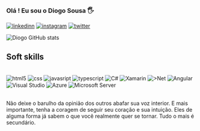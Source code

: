 ### Olá ! Eu sou o Diogo Sousa 🖐️

[![linkedinn](https://img.shields.io/badge/LinkedIn-0077B5?style=for-the-badge&logo=linkedin&logoColor=white)](https://www.linkedin.com/in/diogo-sousa-61a04669/)
[![instagram](https://img.shields.io/badge/Instagram-E4405F?style=for-the-badge&logo=instagram&logoColor=white)](https://www.instagram.com/sousadiogo453/)
[![twitter](https://img.shields.io/badge/Twitter-1DA1F2?style=for-the-badge&logo=twitter&logoColor=white)](https://twitter.com/DiogoSousaN)

![Diogo GitHub stats](https://github-readme-stats.vercel.app/api?username=DiogoSousa80&show_icons=true&theme=radical)


## Soft skills

<div style= "display: inline_bloc"><br/>
 <img align="center" alt="html5" src="https://img.shields.io/badge/HTML5-E34F26?style=for-the-badge&logo=html5&logoColor=white"/>
<img align="center" alt="css" src="https://img.shields.io/badge/CSS3-1572B6?style=for-the-badge&logo=css3&logoColor=white"/>
<img align="center" alt="javasript" src="https://img.shields.io/badge/JavaScript-323330?style=for-the-badge&logo=javascript&logoColor=F7DF1E"/>
<img align="center" alt="typescript" src="https://img.shields.io/badge/TypeScript-007ACC?style=for-the-badge&logo=typescript&logoColor=white"/>

<img align="center" alt="C#" src="https://img.shields.io/badge/C%23-239120?style=for-the-badge&logo=c-sharp&logoColor=white"/>
<img align="center" alt="Xamarin" src"=https://img.shields.io/badge/Xamarin-3498DB?style=for-the-badge&logo=xamarin&logoColor=white"/>
<img align="center" alt=">Net" src"=https://img.shields.io/badge/.NET-5C2D91?style=for-the-badge&logo=.net&logoColor=white"/>
<img align="center" alt="Angular" src"=https://img.shields.io/badge/Angular-DD0031?style=for-the-badge&logo=angular&logoColor=white"/>
<img align="center" alt="Visual Studio" src"=https://img.shields.io/badge/Visual_Studio-5C2D91?style=for-the-badge&logo=visual%20studio&logoColor=white"/>
<img align="center" alt="Azure" src"=https://img.shields.io/badge/Microsoft_Azure-0089D6?style=for-the-badge&logo=microsoft-azure&logoColor=white"/>
 <img align="center" alt="Microsoft Server" src"=https://img.shields.io/badge/Microsoft_SQL_Server-CC2927?style=for-the-badge&logo=microsoft-sql-server&logoColor=white"/>
</div></br>


Não deixe o barulho da opinião dos outros abafar sua voz interior. E mais importante, tenha a coragem de seguir seu coração e sua intuição. Eles de alguma forma já sabem o que você realmente quer se tornar. Tudo o mais é secundário.
